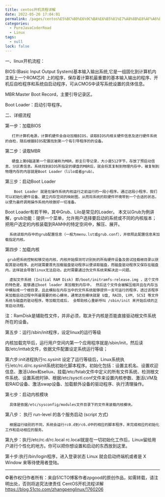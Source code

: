 ```yaml
---
title: centos开机流程详解
date: 2022-05-26 17:04:01
permalink: /pages/centos%E5%BC%80%E6%9C%BA%E6%B5%81%E7%A8%8B%E8%AF%A6%E8%A7%A3
categories: 
  - PureJavaCoderRoad
  - Linux
tags: 
  - null
lock: false
---
```

一、linux开机流程：





   BIOS:(Basic Input Output System)基本输入输出系统,它是一组固化到计算机内主板上一个ROM芯片 上的程序，保存着计算机最重要的基本输入输出的程序、开机后自检程序和系统自启动程序，可从CMOS中读写系统设置的具体信息。

   MBR:Master Boot Record，主要引导记录区。

   Boot Loader：启动引导程序。



二、详细流程



第一步：加载BIOS

       打开计算机电源，计算机硬件会自动加载BIOS，读取BIOS内相关硬件信息及进行硬件系统的自检，随后根据BIOS配置找到第一个有引导程序的的设备。

第二步：读取MBR

       硬盘上第0磁道第一个扇区被称为MBR，即主引导记录，大小是512字节，存放了预启动信息、分区表信息。系统找到BIOS所指定的硬盘的MBR后，就会将其复制到物理内存中，被复制到物理内存的内容就是Boot Loader（lilo或者grub）。

第三步：启动Boot Loader

        Boot Loader 就是在操作系统内核运行之前运行的一段小程序。通过这段小程序，我们可以初始化硬件设备、建立内存空间的映射图，从而将系统的软硬件环境带到一个合适的状态，以便为最终调用操作系统内核做好一切准备。
Boot Loader有若干种，其中Grub、Lilo是常见的Loader。
本文以Grub为例讲解，grub功能：提供一个菜单，允许用户选择要启动的系统或不同的内核版本； 把用户选定的内核装载到RAM中的特定空间中，解压、展开。

      系统读取内存中的grub配置信息（一般为menu.lst或grub.conf），并依照此配置信息来加载指定内核。



第四步：加载内核

     grub把系统控制权移交给内核，内核开始探测可识别到的所有硬件设备及尝试挂载根目录以获取其驱动程序。此时就需要首先加载磁盘驱动程序以便读取磁盘，而磁盘驱动程序又保存在磁盘内，这样就会导致linux无法启动。此时需要通过伪文件系统来解决这一问题。
    
      虚拟文件系统 (Initial RAM Disk) 即/boot/initramfs-release.img ，这个文件的特色是，能够通过boot loader 来加载到内存中， 然后这个文件会被解压缩并且在内存当中模拟成一个根目录，且此模拟在内存当中的文件系统能够提供一支可运行的程序，透过该程序来加载启动过程中所最需要的核心模块，通常这些模块就是 U盘, RAID, LVM, SCSI 等文件系统与磁盘的驱动程序。等加载完成后， 会帮助核心重新呼叫 /sbin/init 来开始后续的正常启动流程。

 注：RamDisk是辅助性文件，并非必须，取决于内核是否能直接驱动根文件系统所在的设备。



第五步：运行/sbin/init程序，设定linux的运行等级

   内核加载完毕后，运行用户空间内第一个应用程序就是/sbin/init，然后读取/etc/inttab文件，依据文件配置设定系统运行等级；



第六步:init进程执行rc.sysinit
      设定了运行等级后，Linux系统执行/etc/rc.d/rc.sysinit系统初始化脚本程序。初始化包括：设置主机名、设置欢迎信息、激活Udex和seliux、挂载/etc/fstab文件中定义的所有文件系统、检测根文件系统、设置系统时钟、根据/etc/sysctl.conf文件来设置内核参数、激活LVM及软RAID设备、激活swap设备、加载额外设备的驱动程序、执行清理操作。

 第七步：启动内核模块

      具体是依据/etc/sysconfig/modules文件目录下的文件来装载内核模块。

第八步： 执行 run-level 的各个服务启动 (script 方式)

      根据运行级别的不同，系统会运行rc0.d到rc6.d中的相应的脚本程序，来完成相应的初始化工作和启动相应的服务。



第九步：执行/etc/rc.d/rc.local
     rc.local就是在一切初始化工作后，Linux留给用户进行个性化的地方。你可以把你想设置和启动的东西放到这里。



第十步:执行/bin/login程序，进入登录状态
    Linux 就会启动终端机或者是 X Window 来等待使用者登陆。

-----------------------------------
©著作权归作者所有：来自51CTO博客作者zpgood的原创作品，如需转载，请注明出处，否则将追究法律责任
CentOS开机流程详解
https://blog.51cto.com/zhangpenglinux/1760206